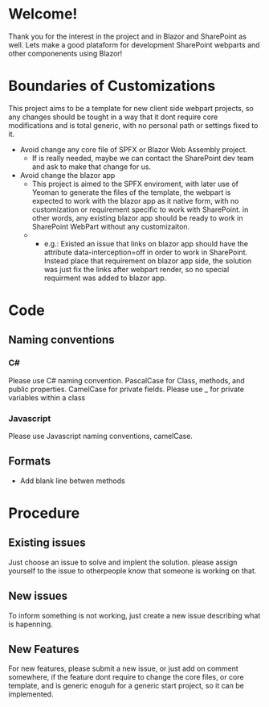 # Welcome!
Thank you for the interest in the project and in Blazor and SharePoint as well.
Lets make a good plataform for development SharePoint webparts and other componenents using Blazor!

# Boundaries of Customizations
This project aims to be a template for new client side webpart projects, so any changes should be tought in a way that it dont require core modifications and is total generic, with no personal path or settings fixed to it.

* Avoid change any core file of SPFX or Blazor Web Assembly project.
  * If is really needed, maybe we can contact the SharePoint dev team and ask to make that change for us.
* Avoid change the blazor app
  * This project is aimed to the SPFX enviroment, with later use of Yeoman to generate the files of the template, the webpart is expected to work with the blazor app as it native form, with no customization or requirement specific to work with SharePoint. in other words, any existing blazor app should be ready to work in SharePoint WebPart without any customizaiton.
  *   * e.g.: Existed an issue that links on blazor app should have the attribute data-interception=off in order to work in SharePoint. Instead place that requirement on blazor app side, the solution was just fix the links after webpart render, so no special requirment was added to blazor app.


# Code

## Naming conventions

### C#
Please use C# naming convention. PascalCase for Class, methods, and public properties. CamelCase for private fields. Please use _ for private variables within a class 

### Javascript
Please use Javascript naming conventions, camelCase.

## Formats
* Add blank line betwen methods
# Procedure

## Existing issues
Just choose an issue to solve and implent the solution. please assign yourself to the issue to otherpeople know that someone is working on that.

## New issues
To inform something is not working, just create a new issue describing what is hapenning.

## New Features
For new features, please submit a new issue, or just add on comment somewhere, if the feature dont require to change the core files, or core template, and is generic enoguh for a generic start project, so it can be implemented.
